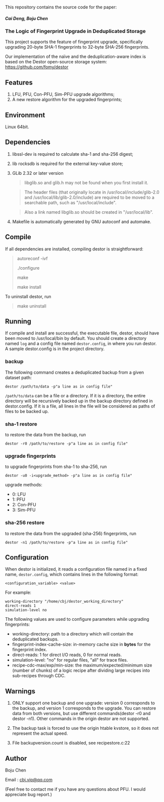 
This repository contains the source code for the paper:

##### Cai Deng, Boju Chen
### The Logic of Fingerprint Upgrade in Deduplicated Storage


This project supports the feature of fingerprint upgrade, specifically upgrading 20-byte SHA-1 fingerprints to 32-byte SHA-256 fingerprints.

Our implementation of the naïve and the deduplication-aware index is based on the Destor open-source storage system: https://github.com/fomy/destor

Features
--------
1. LFU, PFU, Con-PFU, Sim-PFU upgrade algorithms;
2. A new restore algorithm for the upgraded fingerprints;

Environment
-----------
Linux 64bit.

Dependencies
------------
1. libssl-dev is required to calculate sha-1 and sha-256 digest;
2. lib rocksdb is required for the external key-value store;
3. GLib 2.32 or later version 

   > libglib.so and glib.h may not be found when you first install it.

   > The header files (that originally locate in /usr/local/include/glib-2.0 and /usr/local/lib/glib-2.0/include) are required to be moved to a searchable path, such as "/usr/local/include". 

   > Also a link named libglib.so should be created in "/usr/local/lib".

4. Makefile is automatically generated by GNU autoconf and automake.

Compile
-------
If all dependencies are installed,
compiling destor is straightforward:

>autoreconf -ivf
>
>./configure
>
>make
>
>make install

To uninstall destor, run

>make uninstall

Running
-------
If compile and install are successful, the executable file, destor, should have been moved to /usr/local/bin by default.
You should create a directory named `log` and a config file named `destor.config`, in where you run destor.
A sample destor.config is in the project directory.

### backup

The following command creates a deduplicated backup from a given dataset path:

`destor /path/to/data -p"a line as in config file"`

`/path/to/data` can be a file or a directory. If it is a directory, the entire directory will be recursively backed up in the backup directory defined in destor.config. If it is a file, all lines in the file will be considered as paths of files to be backed up.

### sha-1 restore

to restore the data from the backup, run

`destor -r0 /path/to/restore -p"a line as in config file"`

### upgrade fingerprints

to upgrade fingerprints from sha-1 to sha-256, run

`destor -u0 -i<upgrade_method> -p"a line as in config file"`

upgrade methods:
- 0: LFU
- 1: PFU
- 2: Con-PFU
- 3: Sim-PFU

### sha-256 restore

to restore the data from the upgraded (sha-256) fingerprints, run

`destor -n1 /path/to/restore -p"a line as in config file"`

Configuration
-------------
When destor is initialized, it reads a configuration file named in a fixed name, `destor.config`, which contains lines in the following format:

```
<configuration_variable> <value>
```

For example:
```
working-directory "/home/cbj/destor_working_directory"
direct-reads 1
simulation-level no
```

The following values are used to configure parameters while upgrading fingerprints:

* working-directory: path to a directory which will contain the deduplicated backups.
* fingerprint-index-cache-size: in-memory cache size in **bytes** for the fingerprint index.
* direct-reads: 1 for direct I/O reads, 0 for normal reads.
* simulation-level: "no" for regular files, "all" for trace files.
* recipe-cdc-max/exp/min-size: the maximum/expected/minimum size (number of chunks) of a logic recipe after dividing large recipes into sub-recipes through CDC.

Warnings
----
1. ONLY support one backup and one upgrade: version 0 corresponds to the backup, and version 1 corresponds to the upgrade. You can restore data from both versions, but use different commands(destor -r0 and destor -n1). Other commands in the origin destor are not supported.

2. The backup task is forced to use the origin htable kvstore, so it does not represent the actual speed.

3. File backupversion.count is disabled, see recipestore.c:22

Author
------
Boju Chen

Email : cbj.vip@qq.com

(Feel free to contact me if you have any questions about PFU.
I would appreciate bug report.)
